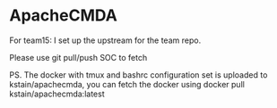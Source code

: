 # ApacheCMDA

For team15:
I set up the upstream for the team repo.

Please use git pull/push SOC <branch> to fetch

PS.
The docker with tmux and bashrc configuration set is uploaded to kstain/apachecmda, you can fetch the docker using
docker pull kstain/apachecmda:latest

